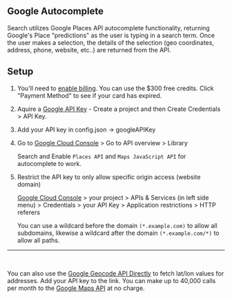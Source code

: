 ## Google Autocomplete

Search utilizes Google Places API autocomplete functionality, returning Google's Place "predictions" as the user is typing in a search term. Once the user makes a selection, the details of the selection (geo coordinates, address, phone, website, etc..) are returned from the API.

## Setup

1. You'll need to [enable billing](https://console.cloud.google.com/projectselector2/billing/enable). You can use the $300 free credits.  Click "Payment Method" to see if your card has expired.  

2. Aquire a [Google API Key](https://developers.google.com/maps/documentation/javascript/get-api-key) - Create a project and then Create Credentials > API Key.  

3. Add your API key in config.json -> googleAPIKey  

4. Go to [Google Cloud Console](https://console.cloud.google.com/) > Go to API overview > Library

	Search and Enable `Places API` and `Maps JavaScript API` for autocomplete to work.  

5. Restrict the API key to only allow specific origin access (website domain)

	[Google Cloud Console](https://console.cloud.google.com/) > your project > APIs & Services (in left side menu) > Credentials > your API Key > Application restrictions > HTTP referers  

	You can use a wildcard before the domain `(*.example.com)` to allow all subdomains, likewise a wildcard after the domain `(*.example.com/*)` to allow all paths.  

	<!-- Using data.georgia.org  -->

---
<br>

You can also use the [Google Geocode API Directly](https://maps.googleapis.com/maps/api/geocode/json?address=1600+Amphitheatre+Parkway,+Mountain+View,+CA&key=YOUR_API_KEY) to fetch lat/lon values for addresses. Add your API key to the link. 
You can make up to 40,000 calls per month to the [Google Maps API](https://developers.google.com/maps/documentation/geocoding/start) at no charge.  

 


